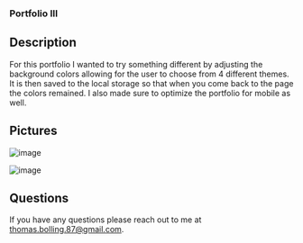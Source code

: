 ### Portfolio III

## Description

For this portfolio I wanted to try something different by adjusting the background colors allowing for the user to choose from 4 different themes. It is then saved to the local storage so that when you come back to the page the colors remained. I also made sure to optimize the portfolio for mobile as well.

## Pictures

![image](https://user-images.githubusercontent.com/78775177/123198931-915c3980-d473-11eb-8968-f08bba9bb9d0.png)

![image](https://user-images.githubusercontent.com/78775177/123198970-a20caf80-d473-11eb-9ca1-59e0f3e3f9d6.png)

## Questions

If you have any questions please reach out to me at thomas.bolling.87@gmail.com.
